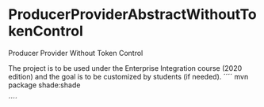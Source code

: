 # ProducerProviderAbstractWithoutTokenControl
Producer Provider Without Token Control

The project is to be used under the Enterprise Integration course (2020 edition) and the goal is to be customized by students (if needed).
´´´´
mvn package shade:shade

´´´´
